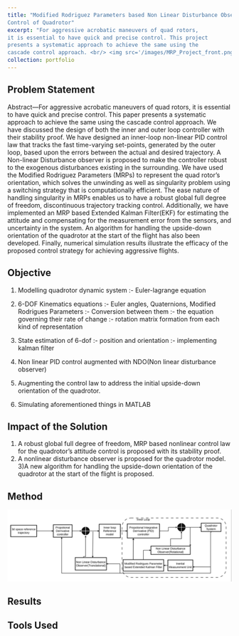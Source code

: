 ```yaml
---
title: "Modified Rodriguez Parameters based Non Linear Disturbance Observer
Control of Quadrotor"
excerpt: "For aggressive acrobatic maneuvers of quad rotors,
it is essential to have quick and precise control. This project
presents a systematic approach to achieve the same using the
cascade control approach. <br/> <img src='/images/MRP_Project_front.png'>"
collection: portfolio
---
```

## Problem Statement
Abstract—For aggressive acrobatic maneuvers of quad rotors,
it is essential to have quick and precise control. This paper
presents a systematic approach to achieve the same using the
cascade control approach. We have discussed the design of both
the inner and outer loop controller with their stability proof.
We have designed an inner-loop non-linear PID control law that
tracks the fast time-varying set-points, generated by the outer
loop, based upon the errors between the actual and desired
trajectory. A Non-linear Disturbance observer is proposed to
make the controller robust to the exogenous disturbances existing
in the surrounding. We have used the Modified Rodriguez
Parameters (MRPs) to represent the quad rotor’s orientation,
which solves the unwinding as well as singularity problem using
a switching strategy that is computationally efficient. The ease
nature of handling singularity in MRPs enables us to have a
robust global full degree of freedom, discontinuous trajectory
tracking control. Additionally, we have implemented an MRP
based Extended Kalman Filter(EKF) for estimating the attitude
and compensating for the measurement error from the sensors,
and uncertainty in the system. An algorithm for handling the
upside-down orientation of the quadrotor at the start of the
flight has also been developed. Finally, numerical simulation
results illustrate the efficacy of the proposed control strategy
for achieving aggressive flights.

## Objective
1) Modelling quadrotor dynamic system :- Euler-lagrange equation
                                      
2) 6-DOF Kinematics equations         :- Euler angles, Quaternions, Modified Rodrigues Parameters
                                      :- Conversion between them 
                                      :- the equation governing their rate of change
                                      :- rotation matrix formation from each kind of representation

3) State estimation of 6-dof          :- position and orientation
                                      :- implementing kalman filter 
                             
4) Non linear PID control augmented with NDO(Non linear disturbance observer)
5) Augmenting the control law to address the initial upside-down orientation of the quadrotor.
6) Simulating aforementioned things in MATLAB

## Impact of the Solution
1) A robust global full degree of freedom,
MRP based nonlinear control law for the quadrotor’s attitude
control is proposed with its stability proof.
2) A nonlinear disturbance observer is proposed for the quadrotor model.
3)A new algorithm for handling the upside-down orientation
of the quadrotor at the start of the flight is proposed. 

## Method
<img src='/images/MRP_Project_front.png' height=auto width='700'>

## Results

## Tools Used



